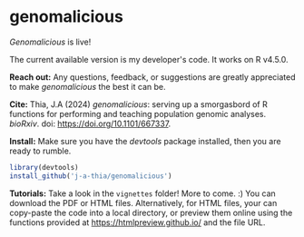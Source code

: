 # genomalicious

_Genomalicious_ is live!

The current available version is my developer's code. It works on R v4.5.0.

**Reach out:** Any questions, feedback, or suggestions are greatly appreciated to make _genomalicious_ the best it can be.

**Cite:** Thia, J.A (2024) _genomalicious_: serving up a smorgasbord of R functions for performing and teaching population genomic analyses. _bioRxiv_. doi: https://doi.org/10.1101/667337. 

**Install:** Make sure you have the _devtools_ package installed, then you are ready to rumble.

```R
library(devtools)
install_github('j-a-thia/genomalicious')
```

**Tutorials:** Take a look in the `vignettes` folder! More to come. :) You can download the PDF or HTML files. Alternatively, for HTML files, your can copy-paste the code into a local directory, or preview them online using the functions provided at https://htmlpreview.github.io/ and the file URL.
